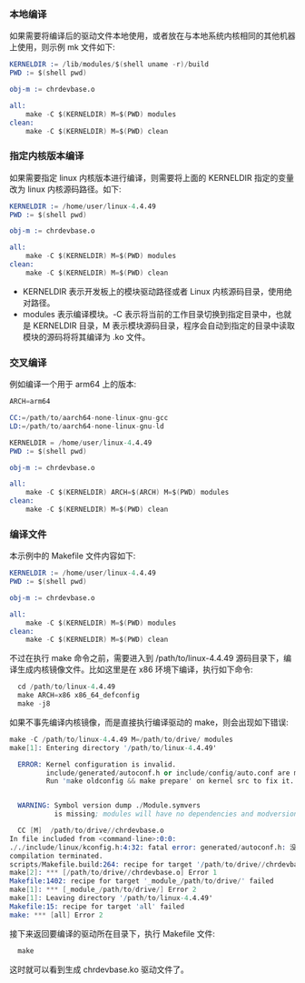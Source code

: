 
### 本地编译

如果需要将编译后的驱动文件本地使用，或者放在与本地系统内核相同的其他机器上使用，则示例 mk 文件如下:
```s
KERNELDIR := /lib/modules/$(shell uname -r)/build
PWD := $(shell pwd)

obj-m := chrdevbase.o

all:
	make -C $(KERNELDIR) M=$(PWD) modules
clean:
	make -C $(KERNELDIR) M=$(PWD) clean
```

### 指定内核版本编译

如果需要指定 linux 内核版本进行编译，则需要将上面的 KERNELDIR 指定的变量改为 linux 内核源码路径。如下:
```s
KERNELDIR := /home/user/linux-4.4.49
PWD := $(shell pwd)

obj-m := chrdevbase.o

all:
	make -C $(KERNELDIR) M=$(PWD) modules
clean:
	make -C $(KERNELDIR) M=$(PWD) clean
```
- KERNELDIR 表示开发板上的模块驱动路径或者 Linux 内核源码目录，使用绝对路径。
- modules 表示编译模块。-C 表示将当前的工作目录切换到指定目录中，也就是 KERNELDIR 目录，M 表示模块源码目录，程序会自动到指定的目录中读取模块的源码将将其编译为 .ko 文件。

### 交叉编译

例如编译一个用于 arm64 上的版本:
```s
ARCH=arm64

CC:=/path/to/aarch64-none-linux-gnu-gcc
LD:=/path/to/aarch64-none-linux-gnu-ld

KERNELDIR = /home/user/linux-4.4.49
PWD := $(shell pwd)

obj-m := chrdevbase.o

all:
	make -C $(KERNELDIR) ARCH=$(ARCH) M=$(PWD) modules
clean:
	make -C $(KERNELDIR) M=$(PWD) clean
```

### 编译文件

本示例中的 Makefile 文件内容如下:
```s
KERNELDIR := /home/user/linux-4.4.49
PWD := $(shell pwd)

obj-m := chrdevbase.o

all:
	make -C $(KERNELDIR) M=$(PWD) modules
clean:
	make -C $(KERNELDIR) M=$(PWD) clean
```

不过在执行 make 命令之前，需要进入到 /path/to/linux-4.4.49 源码目录下，编译生成内核镜像文件。比如这里是在 x86 环境下编译，执行如下命令:
```s
  cd /path/to/linux-4.4.49
  make ARCH=x86 x86_64_defconfig
  make -j8
```

如果不事先编译内核镜像，而是直接执行编译驱动的 make，则会出现如下错误:
```s
make -C /path/to/linux-4.4.49 M=/path/to/drive/ modules
make[1]: Entering directory '/path/to/linux-4.4.49'

  ERROR: Kernel configuration is invalid.
         include/generated/autoconf.h or include/config/auto.conf are missing.
         Run 'make oldconfig && make prepare' on kernel src to fix it.


  WARNING: Symbol version dump ./Module.symvers
           is missing; modules will have no dependencies and modversions.

  CC [M]  /path/to/drive//chrdevbase.o
In file included from <command-line>:0:0:
././include/linux/kconfig.h:4:32: fatal error: generated/autoconf.h: 没有那个文件或目录
compilation terminated.
scripts/Makefile.build:264: recipe for target '/path/to/drive//chrdevbase.o' failed
make[2]: *** [/path/to/drive//chrdevbase.o] Error 1
Makefile:1402: recipe for target '_module_/path/to/drive/' failed
make[1]: *** [_module_/path/to/drive/] Error 2
make[1]: Leaving directory '/path/to/linux-4.4.49'
Makefile:15: recipe for target 'all' failed
make: *** [all] Error 2
```

接下来返回要编译的驱动所在目录下，执行 Makefile 文件:
```s
  make
```
这时就可以看到生成 chrdevbase.ko 驱动文件了。
